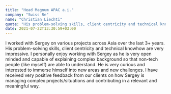 ```yaml
---
title: "Head Magnum APAC a.i."
company: "Swiss Re"
name: "Christian Liechti"
quote: "His problem-solving skills, client centricity and technical knowhow are very impressive."
date: 2021-07-22T13:30:59+03:00
---
```


I worked with Sergey on various projects across Asia over the last 3+ years.
His problem-solving skills, client centricity and technical knowhow are very impressive.
I personally enjoy working with Sergey as he is very open minded and capable of explaining complex background so that non-tech people (like myself) are able to understand.
He is very curious and interested to immerse himself into new areas and new challenges.
I have received very positive feedback from our clients on how Sergey is managing complex projects/situations and contributing in a relevant and meaningful way.
